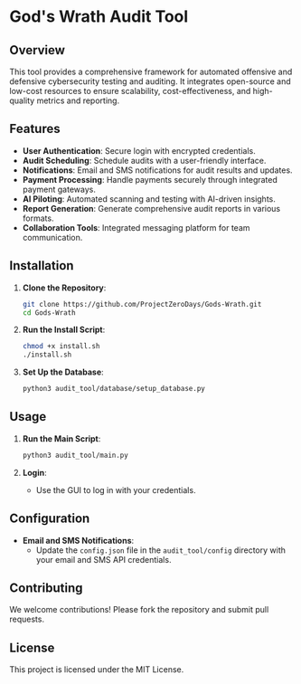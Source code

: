 # God's Wrath Audit Tool

## Overview

This tool provides a comprehensive framework for automated offensive and defensive cybersecurity testing and auditing. It integrates open-source and low-cost resources to ensure scalability, cost-effectiveness, and high-quality metrics and reporting.

## Features

- **User Authentication**: Secure login with encrypted credentials.
- **Audit Scheduling**: Schedule audits with a user-friendly interface.
- **Notifications**: Email and SMS notifications for audit results and updates.
- **Payment Processing**: Handle payments securely through integrated payment gateways.
- **AI Piloting**: Automated scanning and testing with AI-driven insights.
- **Report Generation**: Generate comprehensive audit reports in various formats.
- **Collaboration Tools**: Integrated messaging platform for team communication.

## Installation

1. **Clone the Repository**:
   ```bash
   git clone https://github.com/ProjectZeroDays/Gods-Wrath.git
   cd Gods-Wrath
   ```

2. **Run the Install Script**:
   ```bash
   chmod +x install.sh
   ./install.sh
   ```

3. **Set Up the Database**:
   ```bash
   python3 audit_tool/database/setup_database.py
   ```

## Usage

1. **Run the Main Script**:
   ```bash
   python3 audit_tool/main.py
   ```

2. **Login**:
   - Use the GUI to log in with your credentials.

## Configuration

- **Email and SMS Notifications**:
  - Update the `config.json` file in the `audit_tool/config` directory with your email and SMS API credentials.

## Contributing

We welcome contributions! Please fork the repository and submit pull requests.

## License

This project is licensed under the MIT License.
